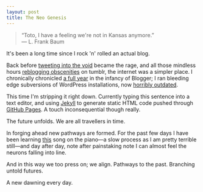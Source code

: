 ```yaml
---
layout: post
title: The Neo Genesis
---
```


> “Toto, I have a feeling we're not in Kansas anymore.”  
> ― L. Frank Baum

It's been a long time since I rock 'n' rolled an actual blog. 

Back before [tweeting into the void](https:twitter.com/phocks) became the rage, and all those mindless hours [reblogging obscenities](http://phocks.tumblr.com) on tumblr, the internet was a simpler place. I chronically chronicled [a full year](http://jb.phocks.org/) in the infancy of Blogger; I ran bleeding edge subversions of WordPress installations, now [horribly outdated](http://phocks.org/historic).

This time I'm stripping it right down. Currently typing this sentence into a text editor, and using [Jekyll](http://jekyllrb.com/) to generate static HTML code pushed through [GitHub Pages](https://pages.github.com/). A touch inconsequential though really.

The future unfolds. We are all travellers in time.

In forging ahead new pathways are formed. For the past few days I have been learning [this](http://youtu.be/FcOt6mfjxeA) song on the piano—a slow process as I am pretty terrible still—and day after day, note after painstaking note I can almost feel the neurons falling into line.

And in this way we too press on; we align. Pathways to the past. Branching untold futures.

A new dawning every day.